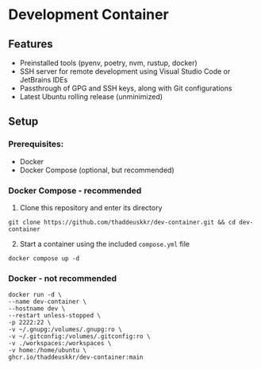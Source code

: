 # Development Container

## Features
- Preinstalled tools (pyenv, poetry, nvm, rustup, docker)
- SSH server for remote development using Visual Studio Code or JetBrains IDEs
- Passthrough of GPG and SSH keys, along with Git configurations
- Latest Ubuntu rolling release (unminimized)

## Setup
### Prerequisites:
- Docker
- Docker Compose (optional, but recommended)
### Docker Compose - recommended
1. Clone this repository and enter its directory
```
git clone https://github.com/thaddeuskkr/dev-container.git && cd dev-container
```
2. Start a container using the included `compose.yml` file
```
docker compose up -d
```
### Docker - not recommended
```
docker run -d \
--name dev-container \
--hostname dev \
--restart unless-stopped \
-p 2222:22 \
-v ~/.gnupg:/volumes/.gnupg:ro \
-v ~/.gitconfig:/volumes/.gitconfig:ro \
-v ./workspaces:/workspaces \
-v home:/home/ubuntu \
ghcr.io/thaddeuskkr/dev-container:main
```

